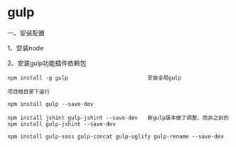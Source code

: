 # gulp
一、安装配置

1、安装node

2、安装gulp功能插件依赖包

    npm install -g gulp                         安装全局gulp
    
    项目根目录下运行

    npm install gulp --save-dev

    npm install jshint gulp-jshint --save-dev   新gulp版本做了调整，而非之前的npm install gulp-jshint --save-dev

    npm install gulp-sass gulp-concat gulp-uglify gulp-rename --save-dev

